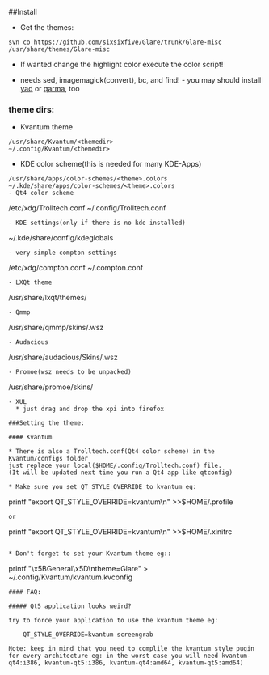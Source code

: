 ##Install

- Get the themes: 

```
svn co https://github.com/sixsixfive/Glare/trunk/Glare-misc /usr/share/themes/Glare-misc
```
- If wanted change the highlight color execute the color script!
 * needs sed, imagemagick(convert), bc, and find! - you may should install [yad](http://sourceforge.net/projects/yad-dialog) or [qarma](https://github.com/luebking/qarma), too


### theme dirs:

- Kvantum theme

```
/usr/share/Kvantum/<themedir>
~/.config/Kvantum/<themedir>

```
- KDE color scheme(this is needed for many KDE-Apps) 

```
/usr/share/apps/color-schemes/<theme>.colors
~/.kde/share/apps/color-schemes/<theme>.colors
- Qt4 color scheme

```
/etc/xdg/Trolltech.conf
~/.config/Trolltech.conf<theme>

```
- KDE settings(only if there is no kde installed)

```
~/.kde/share/config/kdeglobals

```
- very simple compton settings

```
/etc/xdg/compton.conf
~/.compton.conf

```
- LXQt theme

```
/usr/share/lxqt/themes/<themedir>
```
- Qmmp

```
/usr/share/qmmp/skins/<theme>.wsz
```
- Audacious

```
/usr/share/audacious/Skins/<theme>.wsz
```
- Promoe(wsz needs to be unpacked)

```
/usr/share/promoe/skins/<themedir>
```
- XUL
  * just drag and drop the xpi into firefox

###Setting the theme:

#### Kvantum

* There is also a Trolltech.conf(Qt4 color scheme) in the Kvantum/configs folder
just replace your local($HOME/.config/Trolltech.conf) file.
(It will be updated next time you run a Qt4 app like qtconfig)

* Make sure you set QT_STYLE_OVERRIDE to kvantum eg:

```
printf "export QT_STYLE_OVERRIDE=kvantum\n" >>$HOME/.profile
```
or

```
printf "export QT_STYLE_OVERRIDE=kvantum\n" >>$HOME/.xinitrc
```

* Don't forget to set your Kvantum theme eg::

```
printf "\x5BGeneral\x5D\ntheme=Glare" > ~/.config/Kvantum/kvantum.kvconfig
```
#### FAQ:

##### Qt5 application looks weird?

try to force your application to use the kvantum theme eg:

    QT_STYLE_OVERRIDE=kvantum screengrab

Note: keep in mind that you need to complile the kvantum style pugin for every architecture eg: in the worst case you will need kvantum-qt4:i386, kvantum-qt5:i386, kvantum-qt4:amd64, kvantum-qt5:amd64)
